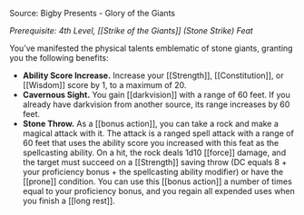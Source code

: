Source: Bigby Presents - Glory of the Giants

_Prerequisite: 4th Level, [[Strike of the Giants]] (Stone Strike) Feat_

You’ve manifested the physical talents emblematic of stone giants, granting you the following benefits:

- **Ability Score Increase.** Increase your [[Strength]], [[Constitution]], or [[Wisdom]] score by 1, to a maximum of 20.
- **Cavernous Sight.** You gain [[darkvision]] with a range of 60 feet. If you already have darkvision from another source, its range increases by 60 feet.
- **Stone Throw.** As a [[bonus action]], you can take a rock and make a magical attack with it. The attack is a ranged spell attack with a range of 60 feet that uses the ability score you increased with this feat as the spellcasting ability. On a hit, the rock deals 1d10 [[force]] damage, and the target must succeed on a [[Strength]] saving throw (DC equals 8 + your proficiency bonus + the spellcasting ability modifier) or have the [[prone]] condition. You can use this [[bonus action]] a number of times equal to your proficiency bonus, and you regain all expended uses when you finish a [[long rest]].